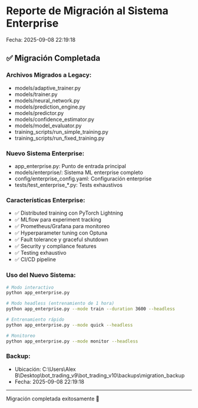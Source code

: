 
# Reporte de Migración al Sistema Enterprise
Fecha: 2025-09-08 22:19:18

## ✅ Migración Completada

### Archivos Migrados a Legacy:
- models/adaptive_trainer.py
- models/trainer.py
- models/neural_network.py
- models/prediction_engine.py
- models/predictor.py
- models/confidence_estimator.py
- models/model_evaluator.py
- training_scripts/run_simple_training.py
- training_scripts/run_fixed_training.py

### Nuevo Sistema Enterprise:
- app_enterprise.py: Punto de entrada principal
- models/enterprise/: Sistema ML enterprise completo
- config/enterprise_config.yaml: Configuración enterprise
- tests/test_enterprise_*.py: Tests exhaustivos

### Características Enterprise:
- ✅ Distributed training con PyTorch Lightning
- ✅ MLflow para experiment tracking
- ✅ Prometheus/Grafana para monitoreo
- ✅ Hyperparameter tuning con Optuna
- ✅ Fault tolerance y graceful shutdown
- ✅ Security y compliance features
- ✅ Testing exhaustivo
- ✅ CI/CD pipeline

### Uso del Nuevo Sistema:
```bash
# Modo interactivo
python app_enterprise.py

# Modo headless (entrenamiento de 1 hora)
python app_enterprise.py --mode train --duration 3600 --headless

# Entrenamiento rápido
python app_enterprise.py --mode quick --headless

# Monitoreo
python app_enterprise.py --mode monitor --headless
```

### Backup:
- Ubicación: C:\Users\Alex B\Desktop\bot_trading_v9\bot_trading_v10\backups\migration_backup
- Fecha: 2025-09-08 22:19:18

---
Migración completada exitosamente 🚀
